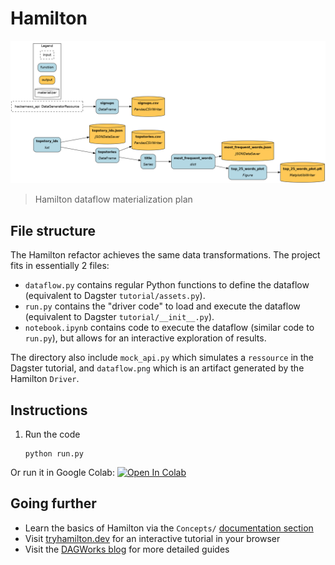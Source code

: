 # Hamilton

![](./dataflow.png)
> Hamilton dataflow materialization plan

## File structure

The Hamilton refactor achieves the same data transformations. The project fits in essentially 2 files:
- `dataflow.py` contains regular Python functions to define the dataflow (equivalent to Dagster `tutorial/assets.py`).
- `run.py` contains the "driver code" to load and execute the dataflow (equivalent to Dagster `tutorial/__init__.py`).
- `notebook.ipynb` contains code to execute the dataflow (similar code to `run.py`), but allows for an interactive exploration of results.

The directory also include `mock_api.py` which simulates a `ressource` in the Dagster tutorial, and `dataflow.png` which is an artifact generated by the Hamilton `Driver`.

## Instructions
1. Run the code
    ```console
    python run.py
    ```

Or run it in Google Colab:
[![Open In Colab](https://colab.research.google.com/assets/colab-badge.svg)
](https://colab.research.google.com/github/dagworks-inc/hamilton/blob/main/examples/dagster/hamilton_code/notebook.ipynb)



## Going further
- Learn the basics of Hamilton via the `Concepts/` [documentation section](https://hamilton.dagworks.io/en/latest/concepts/node/)
- Visit [tryhamilton.dev](tryhamilton.dev) for an interactive tutorial in your browser
- Visit the [DAGWorks blog](https://blog.dagworks.io/) for more detailed guides
